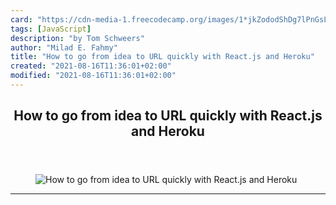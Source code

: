 ```yaml
---
card: "https://cdn-media-1.freecodecamp.org/images/1*jkZododShDg7lPnGsLnAig.jpeg"
tags: [JavaScript]
description: "by Tom Schweers"
author: "Milad E. Fahmy"
title: "How to go from idea to URL quickly with React.js and Heroku"
created: "2021-08-16T11:36:01+02:00"
modified: "2021-08-16T11:36:01+02:00"
---
```

<div class="site-wrapper">
<main id="site-main" class="site-main outer">
<div class="inner">
<article class="post-full post tag-javascript tag-programming tag-react tag-technology tag-heroku ">
<header class="post-full-header">
<h1 class="post-full-title">How to go from idea to URL quickly with React.js and Heroku</h1>
</header>
<figure class="post-full-image">
<picture>
<source media="(max-width: 700px)" sizes="1px" srcset="data:image/gif;base64,R0lGODlhAQABAIAAAAAAAP///yH5BAEAAAAALAAAAAABAAEAAAIBRAA7 1w">
<source media="(min-width: 701px)" sizes="(max-width: 800px) 400px,
(max-width: 1170px) 700px,
1400px" srcset="https://cdn-media-1.freecodecamp.org/images/1*jkZododShDg7lPnGsLnAig.jpeg 300w,
https://cdn-media-1.freecodecamp.org/images/1*jkZododShDg7lPnGsLnAig.jpeg 600w,
https://cdn-media-1.freecodecamp.org/images/1*jkZododShDg7lPnGsLnAig.jpeg 1000w,
https://cdn-media-1.freecodecamp.org/images/1*jkZododShDg7lPnGsLnAig.jpeg 2000w">
<img onerror="this.style.display='none'" src="https://cdn-media-1.freecodecamp.org/images/1*jkZododShDg7lPnGsLnAig.jpeg" alt="How to go from idea to URL quickly with React.js and Heroku">
</picture>
</figure>
<section class="post-full-content">
<div class="post-content medium-migrated-article">
</div>
<hr>
</section>
</article>
</div>
</main>
</div>
<!-- Google Tag Manager (noscript) -->
<!-- End Google Tag Manager (noscript) -->
